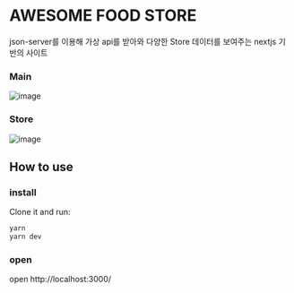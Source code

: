 # AWESOME FOOD STORE

json-server를 이용해 가상 api를 받아와 다양한 Store 데이터를 보여주는 nextjs 기반의 사이트 

### Main

![image](https://user-images.githubusercontent.com/72514247/118085800-f563fa80-b3fd-11eb-8150-3a8fa67b7096.png)

### Store

![image](https://user-images.githubusercontent.com/72514247/118085871-0f9dd880-b3fe-11eb-8fc8-8377fe8005ed.png)


## How to use


### install

Clone it and run:

```sh
yarn
yarn dev
```

### open
open
http://localhost:3000/
